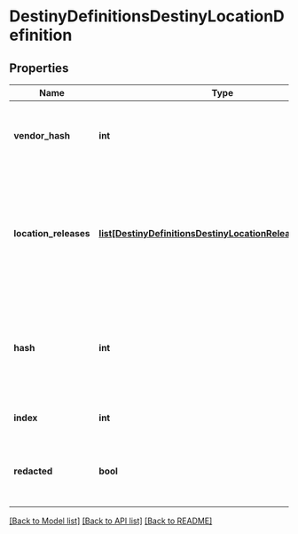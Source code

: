 # DestinyDefinitionsDestinyLocationDefinition

## Properties
Name | Type | Description | Notes
------------ | ------------- | ------------- | -------------
**vendor_hash** | **int** | If the location has a Vendor on it, this is the hash identifier for that Vendor.Look them up with DestinyVendorDefinition. | [optional] 
**location_releases** | [**list[DestinyDefinitionsDestinyLocationReleaseDefinition]**](DestinyDefinitionsDestinyLocationReleaseDefinition.md) | A Location may refer to different specific spots in the world based on the world&#39;s current state.This is a list of those potential spots, and the data we can use at runtime to determinewhich one of the spots is the currently valid one. | [optional] 
**hash** | **int** | The unique identifier for this entity.  Guaranteed to be unique for the type of entity, but not globally.  When entities refer to each other in Destiny content, it is this hash that they are referring to. | [optional] 
**index** | **int** | The index of the entity as it was found in the investment tables. | [optional] 
**redacted** | **bool** | If this is true, then there is an entity with this identifier/type combination, but BNet isnot yet allowed to show it.  Sorry! | [optional] 

[[Back to Model list]](../README.md#documentation-for-models) [[Back to API list]](../README.md#documentation-for-api-endpoints) [[Back to README]](../README.md)


